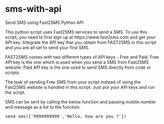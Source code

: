 # sms-with-api
Send SMS using Fast2SMS Python API
<p>
	This python script uses Fast2SMS services to send a SMS. To use this script, you need to first sign up at https://www.fast2sms.com and get your API key. Integrate the API key that you obtain from FAST2SMS in this script and you are all set to send your first SMS.
</p>
<p>
	FAST2SMS comes with two different types of API keys - Free and Paid. Free API key is the one which is used when you send a SMS from Fast2SMS website. Paid API key is the one used to send SMS directly from code or scripts.
</p>
<p>
	The task of sending Free SMS from your script instead of using the Fast2SMS website is handled in this script. Just put your API keys and run the script.
</p>
<p>
	SMS can be sent by calling the below function and passing mobile number and message as a list to the function.
	<pre>send_sms(['9999999999','Hello, how are you ?'])</pre>
</p>
